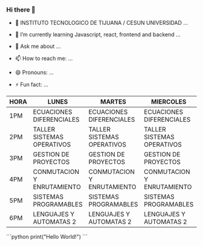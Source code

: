 ### Hi there 👋

- 🔭 INSTITUTO TECNOLOGICO DE TIJUANA / CESUN UNIVERSIDAD ...
- 🌱 I’m currently learning Javascript, react, frontend and backend ...

- 💬 Ask me about ...
- 📫 How to reach me: ...
- 😄 Pronouns: ...
- ⚡ Fun fact: ...

| HORA | LUNES                      | MARTES                     | MIERCOLES                  | JUEVES                     | VIERNES                    |
|------|----------------------------|----------------------------|----------------------------|----------------------------|----------------------------|
| 1PM  | ECUACIONES DIFERENCIALES   | ECUACIONES DIFERENCIALES   | ECUACIONES DIFERENCIALES   | ECUACIONES DIFERENCIALES   | ECUACIONES DIFERENCIALES   |
| 2PM  | TALLER SISTEMAS OPERATIVOS | TALLER SISTEMAS OPERATIVOS | TALLER SISTEMAS OPERATIVOS | TALLER SISTEMAS OPERATIVOS | GESTION DE PROYECTOS       |
| 3PM  | GESTION DE PROYECTOS       | GESTION DE PROYECTOS       | GESTION DE PROYECTOS       | GESTION DE PROYECTOS       | GESTION DE PROYECTOS       |
| 4PM  | CONMUTACION Y ENRUTAMIENTO | CONMUTACION Y ENRUTAMIENTO | CONMUTACION Y ENRUTAMIENTO | CONMUTACION Y ENRUTAMIENTO | CONMUTACION Y ENRUTAMIENTO |
| 5PM  | SISTEMAS PROGRAMABLES      | SISTEMAS PROGRAMABLES      | SISTEMAS PROGRAMABLES      | SISTEMAS PROGRAMABLES      | SISTEMAS PROGRAMABLES      |
| 6PM  | LENGUAJES Y AUTOMATAS 2    | LENGUAJES Y AUTOMATAS 2    | LENGUAJES Y AUTOMATAS 2    | LENGUAJES Y AUTOMATAS 2    | LENGUAJES Y AUTOMATAS 2    |

´´´python
print("Hello World!")
´´´
